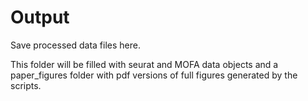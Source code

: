 # Output

Save processed data files here.

This folder will be filled with seurat and MOFA data objects and a paper_figures folder with pdf versions of full figures generated by the scripts.

